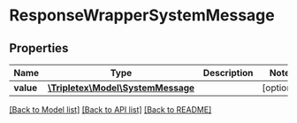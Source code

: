 # ResponseWrapperSystemMessage

## Properties
Name | Type | Description | Notes
------------ | ------------- | ------------- | -------------
**value** | [**\Tripletex\Model\SystemMessage**](SystemMessage.md) |  | [optional] 

[[Back to Model list]](../README.md#documentation-for-models) [[Back to API list]](../README.md#documentation-for-api-endpoints) [[Back to README]](../README.md)

